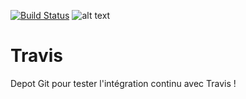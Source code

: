 [![Build 
Status](https://travis-ci.com/nekcorp/test.svg?branch=master)](https://travis-ci.com/nekcorp/test)
![alt text](https://badgen.net/badge/Python/2.7/yellow)
# Travis
Depot Git pour tester l'intégration continu avec Travis !

